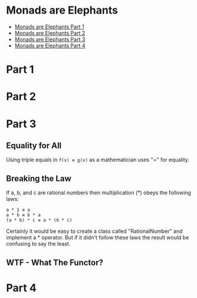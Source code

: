 # Monads are Elephants

- [Monads are Elephants Part 1](http://james-iry.blogspot.tw/2007/09/monads-are-elephants-part-1.html)
- [Monads are Elephants Part 2](http://james-iry.blogspot.tw/2007/10/monads-are-elephants-part-2.html)
- [Monads are Elephants Part 3](http://james-iry.blogspot.tw/2007/10/monads-are-elephants-part-3.html)
- [Monads are Elephants Part 4](http://james-iry.blogspot.tw/2007_11_01_archive.html)

# Part 1

# Part 2

# Part 3

## Equality for All
Using triple equals in `f(x) ≡ g(x)` as a mathematician uses "=" for equality.

## Breaking the Law
If a, b, and c are rational numbers then multiplication (*) obeys the following laws:
```
a * 1 ≡ a
a * b ≡ b * a
(a * b) * c ≡ a * (b * c)
```
Certainly it would be easy to create a class called "RationalNumber" and implement a * operator. But if it didn't follow these laws the result would be confusing to say the least.

## WTF - What The Functor?

# Part 4
